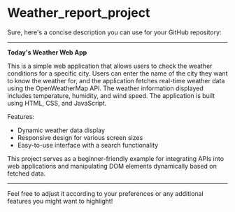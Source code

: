 # Weather_report_project

Sure, here's a concise description you can use for your GitHub repository:

---

**Today's Weather Web App**

This is a simple web application that allows users to check the weather conditions for a specific city. Users can enter the name of the city they want to know the weather for, and the application fetches real-time weather data using the OpenWeatherMap API. The weather information displayed includes temperature, humidity, and wind speed. The application is built using HTML, CSS, and JavaScript.

Features:
- Dynamic weather data display
- Responsive design for various screen sizes
- Easy-to-use interface with a search functionality

This project serves as a beginner-friendly example for integrating APIs into web applications and manipulating DOM elements dynamically based on fetched data.

---

Feel free to adjust it according to your preferences or any additional features you might want to highlight!
